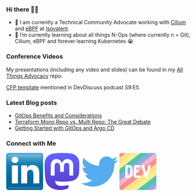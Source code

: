 ### Hi there 👋🏾
- 🔭 I am currently a Technical Community Advocate working with [Cilium](https://github.com/cilium/cilium) and [eBPF](https://www.ebpf.io/) at [Isovalent](https://isovalent.com/).
- 🌱 I’m currently learning about all things N-Ops (where currently n = Git), Cilium, eBPF and forever learning Kubernetes 😭
<!--
**tracypholmes/tracypholmes** is a ✨ _special_ ✨ repository because its `README.md` (this file) appears on your GitHub profile.

Here are some ideas to get you started:


- 👯 I’m looking to collaborate on ...
- 🤔 I’m looking for help with ...
- 💬 Ask me about ...
- 📫 How to reach me: ...
- 😄 Pronouns: ...
- ⚡ Fun fact: ...
-->

### Conference Videos

My presentations (including any video and slides) can be found in my [All Things Advocacy](https://github.com/tracypholmes/all-things-advocacy#all-things-advocacy) repo.

[CFP template](https://gist.github.com/tracypholmes/4f6b6171709d4f7077de5b2136bf411f) mentioned in DevDiscuss podcast S9:E5.

### Latest Blog posts
<!-- BLOG-POST-LIST:START -->
- [GitOps Benefits and Considerations](https://dev.to/codefreshio/gitops-benefits-and-considerations-3je8)
- [Terraform Mono Repo vs. Multi Repo: The Great Debate](https://dev.to/tracypholmes/terraform-mono-repo-vs-multi-repo-the-great-debate-1dkp)
- [Getting Started with GitOps and Argo CD](https://dev.to/codefreshio/getting-started-with-gitops-and-argo-cd-1j2f)
<!-- BLOG-POST-LIST:END -->

### Connect with Me
<!-- <a href="URL_REDIRECT" target="blank"><img align="center" src="URL_TO_YOUR_IMAGE" height="100" /></a> -->
<a href="https://www.linkedin.com/in/tracypholmes" target="blank"><img align="center" src="https://github.com/tracypholmes/tracypholmes/blob/main/socials/linkedin.png" height="100" /></a> <a rel="me" href="https://hachyderm.io/@tracypholmes" target="blank"><img align="center" src="https://github.com/tracypholmes/tracypholmes/blob/main/socials/mastodon-purple.svg" height="100" /></a>  <a href="https://twitter.com/tracypholmes" target="blank"><img align="center" src="https://github.com/tracypholmes/tracypholmes/blob/main/socials/twitter.png" height="100" /></a>  <a href="https://dev.to/tracypholmes" target="blank"><img align="center" src="https://github.com/tracypholmes/tracypholmes/blob/main/socials/dev-rainbow.png" height="100" /></a>


